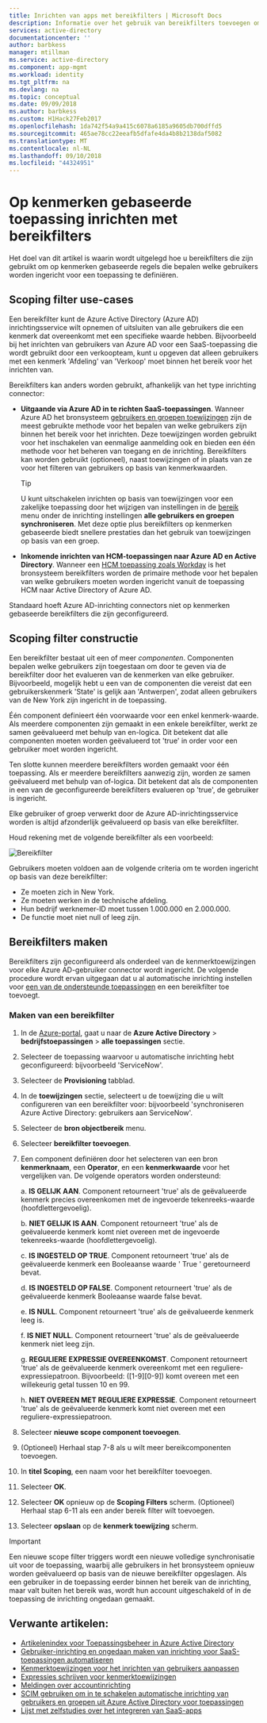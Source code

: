 ```yaml
---
title: Inrichten van apps met bereikfilters | Microsoft Docs
description: Informatie over het gebruik van bereikfilters toevoegen om te voorkomen dat objecten in apps die ondersteuning bieden voor geautomatiseerde gebruikersinrichting van wordt ingericht als een object niet voldoet aan uw zakelijke vereisten.
services: active-directory
documentationcenter: ''
author: barbkess
manager: mtillman
ms.service: active-directory
ms.component: app-mgmt
ms.workload: identity
ms.tgt_pltfrm: na
ms.devlang: na
ms.topic: conceptual
ms.date: 09/09/2018
ms.author: barbkess
ms.custom: H1Hack27Feb2017
ms.openlocfilehash: 1da742f54a9a415c6078a6185a9605db700dffd5
ms.sourcegitcommit: 465ae78cc22eeafb5dfafe4da4b8b2138daf5082
ms.translationtype: MT
ms.contentlocale: nl-NL
ms.lasthandoff: 09/10/2018
ms.locfileid: "44324951"
---
```

# <a name="attribute-based-application-provisioning-with-scoping-filters"></a>Op kenmerken gebaseerde toepassing inrichten met bereikfilters
Het doel van dit artikel is waarin wordt uitgelegd hoe u bereikfilters die zijn gebruikt om op kenmerken gebaseerde regels die bepalen welke gebruikers worden ingericht voor een toepassing te definiëren.

## <a name="scoping-filter-use-cases"></a>Scoping filter use-cases

Een bereikfilter kunt de Azure Active Directory (Azure AD) inrichtingsservice wilt opnemen of uitsluiten van alle gebruikers die een kenmerk dat overeenkomt met een specifieke waarde hebben. Bijvoorbeeld bij het inrichten van gebruikers van Azure AD voor een SaaS-toepassing die wordt gebruikt door een verkoopteam, kunt u opgeven dat alleen gebruikers met een kenmerk 'Afdeling' van 'Verkoop' moet binnen het bereik voor het inrichten van.

Bereikfilters kan anders worden gebruikt, afhankelijk van het type inrichting connector:

* **Uitgaande via Azure AD in te richten SaaS-toepassingen**. Wanneer Azure AD het bronsysteem [gebruikers en groepen toewijzingen](manage-apps/assign-user-or-group-access-portal.md) zijn de meest gebruikte methode voor het bepalen van welke gebruikers zijn binnen het bereik voor het inrichten. Deze toewijzingen worden gebruikt voor het inschakelen van eenmalige aanmelding ook en bieden een één methode voor het beheren van toegang en de inrichting. Bereikfilters kan worden gebruikt (optioneel), naast toewijzingen of in plaats van ze voor het filteren van gebruikers op basis van kenmerkwaarden.

    >[!TIP]
    > U kunt uitschakelen inrichten op basis van toewijzingen voor een zakelijke toepassing door het wijzigen van instellingen in de [bereik](active-directory-saas-app-provisioning.md#how-do-i-set-up-automatic-provisioning-to-an-application) menu onder de inrichting instellingen **alle gebruikers en groepen synchroniseren**. Met deze optie plus bereikfilters op kenmerken gebaseerde biedt snellere prestaties dan het gebruik van toewijzingen op basis van een groep.  

* **Inkomende inrichten van HCM-toepassingen naar Azure AD en Active Directory**. Wanneer een [HCM toepassing zoals Workday](saas-apps/workday-tutorial.md) is het bronsysteem bereikfilters worden de primaire methode voor het bepalen van welke gebruikers moeten worden ingericht vanuit de toepassing HCM naar Active Directory of Azure AD.

Standaard hoeft Azure AD-inrichting connectors niet op kenmerken gebaseerde bereikfilters die zijn geconfigureerd. 

## <a name="scoping-filter-construction"></a>Scoping filter constructie

Een bereikfilter bestaat uit een of meer *componenten*. Componenten bepalen welke gebruikers zijn toegestaan om door te geven via de bereikfilter door het evalueren van de kenmerken van elke gebruiker. Bijvoorbeeld, mogelijk hebt u een van de componenten die vereist dat een gebruikerskenmerk 'State' is gelijk aan 'Antwerpen', zodat alleen gebruikers van de New York zijn ingericht in de toepassing. 

Één component definieert één voorwaarde voor een enkel kenmerk-waarde. Als meerdere componenten zijn gemaakt in een enkele bereikfilter, werkt ze samen geëvalueerd met behulp van en-logica. Dit betekent dat alle componenten moeten worden geëvalueerd tot 'true' in order voor een gebruiker moet worden ingericht.

Ten slotte kunnen meerdere bereikfilters worden gemaakt voor één toepassing. Als er meerdere bereikfilters aanwezig zijn, worden ze samen geëvalueerd met behulp van of-logica. Dit betekent dat als de componenten in een van de geconfigureerde bereikfilters evalueren op 'true', de gebruiker is ingericht.

Elke gebruiker of groep verwerkt door de Azure AD-inrichtingsservice worden is altijd afzonderlijk geëvalueerd op basis van elke bereikfilter.

Houd rekening met de volgende bereikfilter als een voorbeeld:

![Bereikfilter](./media/active-directory-saas-scoping-filters/scoping-filter.PNG) 

Gebruikers moeten voldoen aan de volgende criteria om te worden ingericht op basis van deze bereikfilter:

* Ze moeten zich in New York.
* Ze moeten werken in de technische afdeling.
* Hun bedrijf werknemer-ID moet tussen 1.000.000 en 2.000.000.
* De functie moet niet null of leeg zijn.

## <a name="create-scoping-filters"></a>Bereikfilters maken
Bereikfilters zijn geconfigureerd als onderdeel van de kenmerktoewijzingen voor elke Azure AD-gebruiker connector wordt ingericht. De volgende procedure wordt ervan uitgegaan dat u al automatische inrichting instellen voor [een van de ondersteunde toepassingen](saas-apps/tutorial-list.md) en een bereikfilter toe toevoegt.

### <a name="create-a-scoping-filter"></a>Maken van een bereikfilter
1. In de [Azure-portal](https://portal.azure.com), gaat u naar de **Azure Active Directory** > **bedrijfstoepassingen** > **alle toepassingen** sectie.

2. Selecteer de toepassing waarvoor u automatische inrichting hebt geconfigureerd: bijvoorbeeld 'ServiceNow'.

3. Selecteer de **Provisioning** tabblad.

4. In de **toewijzingen** sectie, selecteert u de toewijzing die u wilt configureren van een bereikfilter voor: bijvoorbeeld 'synchroniseren Azure Active Directory: gebruikers aan ServiceNow'.

5. Selecteer de **bron objectbereik** menu.

6. Selecteer **bereikfilter toevoegen**.

7. Een component definiëren door het selecteren van een bron **kenmerknaam**, een **Operator**, en een **kenmerkwaarde** voor het vergelijken van. De volgende operators worden ondersteund:

   a. **IS GELIJK AAN**. Component retourneert 'true' als de geëvalueerde kenmerk precies overeenkomen met de ingevoerde tekenreeks-waarde (hoofdlettergevoelig).

   b. **NIET GELIJK IS AAN**. Component retourneert 'true' als de geëvalueerde kenmerk komt niet overeen met de ingevoerde tekenreeks-waarde (hoofdlettergevoelig).

   c. **IS INGESTELD OP TRUE**. Component retourneert 'true' als de geëvalueerde kenmerk een Booleaanse waarde ' True ' geretourneerd bevat.

   d. **IS INGESTELD OP FALSE**. Component retourneert 'true' als de geëvalueerde kenmerk Booleaanse waarde false bevat.

   e. **IS NULL**. Component retourneert 'true' als de geëvalueerde kenmerk leeg is.

   f. **IS NIET NULL**. Component retourneert 'true' als de geëvalueerde kenmerk niet leeg zijn.

   g. **REGULIERE EXPRESSIE OVEREENKOMST**. Component retourneert 'true' als de geëvalueerde kenmerk overeenkomt met een reguliere-expressiepatroon. Bijvoorbeeld: ([1-9][0-9]) komt overeen met een willekeurig getal tussen 10 en 99.

   h. **NIET OVEREEN MET REGULIERE EXPRESSIE**. Component retourneert 'true' als de geëvalueerde kenmerk komt niet overeen met een reguliere-expressiepatroon.

8. Selecteer **nieuwe scope component toevoegen**.

9. (Optioneel) Herhaal stap 7-8 als u wilt meer bereikcomponenten toevoegen.

10. In **titel Scoping**, een naam voor het bereikfilter toevoegen.

11. Selecteer **OK**.

12. Selecteer **OK** opnieuw op de **Scoping Filters** scherm. (Optioneel) Herhaal stap 6-11 als een ander bereik filter wilt toevoegen.

13. Selecteer **opslaan** op de **kenmerk toewijzing** scherm. 

>[!IMPORTANT] 
> Een nieuwe scope filter triggers wordt een nieuwe volledige synchronisatie uit voor de toepassing, waarbij alle gebruikers in het bronsysteem opnieuw worden geëvalueerd op basis van de nieuwe bereikfilter opgeslagen. Als een gebruiker in de toepassing eerder binnen het bereik van de inrichting, maar valt buiten het bereik was, wordt hun account uitgeschakeld of in de toepassing de inrichting ongedaan gemaakt.


## <a name="related-articles"></a>Verwante artikelen:
* [Artikelenindex voor Toepassingsbeheer in Azure Active Directory](active-directory-apps-index.md)
* [Gebruiker-inrichting en ongedaan maken van inrichting voor SaaS-toepassingen automatiseren](active-directory-saas-app-provisioning.md)
* [Kenmerktoewijzingen voor het inrichten van gebruikers aanpassen](active-directory-saas-customizing-attribute-mappings.md)
* [Expressies schrijven voor kenmerktoewijzingen](active-directory-saas-writing-expressions-for-attribute-mappings.md)
* [Meldingen over accountinrichting](active-directory-saas-app-provisioning.md)
* [SCIM gebruiken om in te schakelen automatische inrichting van gebruikers en groepen uit Azure Active Directory voor toepassingen](manage-apps/use-scim-to-provision-users-and-groups.md)
* [Lijst met zelfstudies over het integreren van SaaS-apps](saas-apps/tutorial-list.md)

